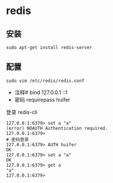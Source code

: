 # redis
## 安装

`sudo apt-get install redis-server`



## 配置

`sudo vim /etc/redis/redis.conf`
- 注释#  bind 127.0.0.1 ::1
- 密码 requirepass huifer  

登录 redis-cli
```
127.0.0.1:6379> set a "a"
(error) NOAUTH Authentication required.
127.0.0.1:6379>
# 密码登录
127.0.0.1:6379> AUTH huifer
OK
127.0.0.1:6379> set a "a"
OK
127.0.0.1:6379> get a
"a"
127.0.0.1:6379>
                        
```
